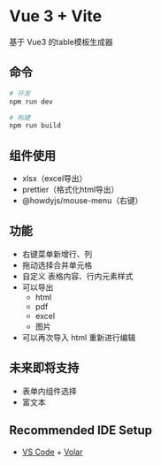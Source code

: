# Vue 3 + Vite
基于 Vue3 的table模板生成器
##  命令
```sh
# 开发
npm run dev

# 构建
npm run build
```

## 组件使用
- xlsx（excel导出）
- prettier（格式化html导出）
- @howdyjs/mouse-menu（右键）

## 功能
- 右键菜单新增行、列
- 拖动选择合并单元格
- 自定义 表格内容、行内元素样式
- 可以导出
  - html
  - pdf
  - excel
  - 图片
- 可以再次导入 html 重新进行编辑
## 未来即将支持
- 表单内组件选择
- 富文本

## Recommended IDE Setup

- [VS Code](https://code.visualstudio.com/) + [Volar](https://marketplace.visualstudio.com/items?itemName=johnsoncodehk.volar)

